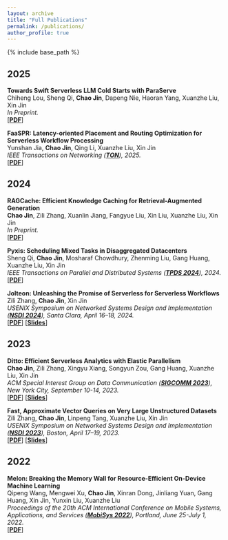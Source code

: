 ```yaml
---
layout: archive
title: "Full Publications"
permalink: /publications/
author_profile: true
---
```


{% include base_path %}

## 2025

**Towards Swift Serverless LLM Cold Starts with ParaServe**  
Chiheng Lou, Sheng Qi, **Chao Jin**, Dapeng Nie, Haoran Yang, Xuanzhe Liu, Xin Jin  
*In Preprint.*  
[**[PDF](/files/papers/Preprint-ParaServe.pdf)**]

**FaaSPR: Latency-oriented Placement and Routing Optimization for Serverless Workflow Processing**  
Yunshan Jia, **Chao Jin**, Qing Li, Xuanzhe Liu, Xin Jin  
*IEEE Transactions on Networking ([**TON**](https://ieeexplore.ieee.org/xpl/RecentIssue.jsp?punumber=90)), 2025.*  
[**[PDF](/files/papers/TON25-FaaSPR.pdf)**]

## 2024

**RAGCache: Efficient Knowledge Caching for Retrieval-Augmented Generation**  
**Chao Jin**, Zili Zhang, Xuanlin Jiang, Fangyue Liu, Xin Liu, Xuanzhe Liu, Xin Jin  
*In Preprint.*  
[**[PDF](/files/papers/Preprint-RAGCache.pdf)**]

**Pyxis: Scheduling Mixed Tasks in Disaggregated Datacenters**  
Sheng Qi, **Chao Jin**, Mosharaf Chowdhury, Zhenming Liu, Gang Huang, Xuanzhe Liu, Xin Jin  
*IEEE Transactions on Parallel and Distributed Systems ([**TPDS 2024**](https://ieeexplore.ieee.org/xpl/RecentIssue.jsp?punumber=71)), 2024.*  
[**[PDF](/files/papers/TPDS24-Pyxis.pdf)**]

**Jolteon: Unleashing the Promise of Serverless for Serverless Workflows**  
Zili Zhang, **Chao Jin**, Xin Jin  
*USENIX Symposium on Networked Systems Design and Implementation ([**NSDI 2024**](https://www.usenix.org/conference/nsdi24)), Santa Clara, April 16–18, 2024.*  
[**[PDF](/files/papers/NSDI24-Jolteon.pdf)**] [**[Slides](/files/slides/NSDI24-Jolteon-slides.pdf)**]

## 2023

**Ditto: Efficient Serverless Analytics with Elastic Parallelism**  
**Chao Jin**, Zili Zhang, Xingyu Xiang, Songyun Zou, Gang Huang, Xuanzhe Liu, Xin Jin  
*ACM Special Interest Group on Data Communication ([**SIGCOMM 2023**](https://conferences.sigcomm.org/sigcomm/2023/)), New York City, September 10-14, 2023.*  
[**[PDF](/files/papers/SIGCOMM23-Ditto.pdf)**] [**[Slides](/files/slides/SIGCOMM23-Ditto-slides.pdf)**]

**Fast, Approximate Vector Queries on Very Large Unstructured Datasets**  
Zili Zhang, **Chao Jin**, Linpeng Tang, Xuanzhe Liu, Xin Jin  
*USENIX Symposium on Networked Systems Design and Implementation ([**NSDI 2023**](https://www.usenix.org/conference/nsdi23)), Boston, April 17–19, 2023.*  
[**[PDF](/files/papers/NSDI23-Auncel.pdf)**] [**[Slides](/files/slides/NSDI23-Auncel-slides.pdf)**]

## 2022

**Melon: Breaking the Memory Wall for Resource-Efficient On-Device Machine Learning**  
Qipeng Wang, Mengwei Xu, **Chao Jin**, Xinran Dong, Jinliang Yuan, Gang Huang, Xin Jin, Yunxin Liu, Xuanzhe Liu  
*Proceedings of the 20th ACM International Conference on Mobile Systems, Applications, and Services ([**MobiSys 2022**](https://www.sigmobile.org/mobisys/2022/)), Portland, June 25-July 1, 2022.*  
[**[PDF](/files/papers/MobiSys22-Melon.pdf)**] 